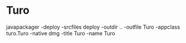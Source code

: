 # Turo

javapackager -deploy -srcfiles deploy -outdir .. -outfile Turo -appclass turo.Turo -native dmg -title Turo -name Turo
